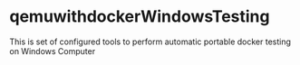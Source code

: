 # qemuwithdockerWindowsTesting
This is set of configured tools to perform automatic portable docker testing on Windows Computer
